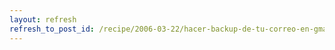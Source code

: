 ```yaml
---
layout: refresh
refresh_to_post_id: /recipe/2006-03-22/hacer-backup-de-tu-correo-en-gmail.html
---
```

